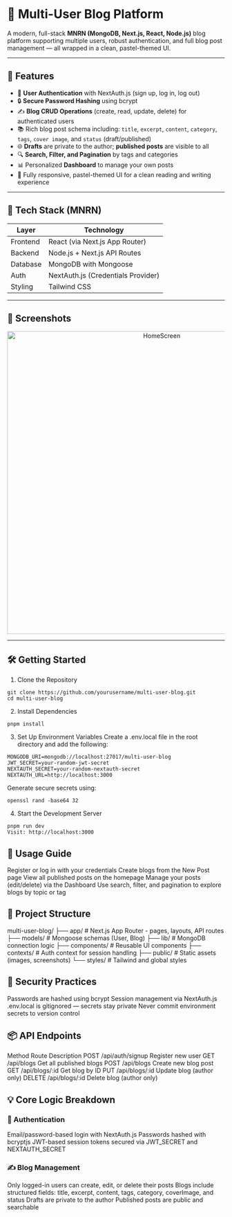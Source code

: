 
# 📝 Multi-User Blog Platform

A modern, full-stack **MNRN (MongoDB, Next.js, React, Node.js)** blog platform supporting multiple users, robust authentication, and full blog post management — all wrapped in a clean, pastel-themed UI.

---

## 🚀 Features

- 🔐 **User Authentication** with NextAuth.js (sign up, log in, log out)
- 🔒 **Secure Password Hashing** using bcrypt
- ✍️ **Blog CRUD Operations** (create, read, update, delete) for authenticated users
- 📚 Rich blog post schema including: `title`, `excerpt`, `content`, `category`, `tags`, `cover image`, and `status` (draft/published)
- 🌐 **Drafts** are private to the author; **published posts** are visible to all
- 🔍 **Search, Filter, and Pagination** by tags and categories
- 📊 Personalized **Dashboard** to manage your own posts
- 🎨 Fully responsive, pastel-themed UI for a clean reading and writing experience

---

## 🧠 Tech Stack (MNRN)

| Layer     | Technology                    |
|-----------|-------------------------------|
| Frontend  | React (via Next.js App Router)|
| Backend   | Node.js + Next.js API Routes  |
| Database  | MongoDB with Mongoose         |
| Auth      | NextAuth.js (Credentials Provider) |
| Styling   | Tailwind CSS                  |

---

## 📸 Screenshots

<div align="center">
  <img src="/Users/janvimunshi/Downloads/multi-user-blog/public/homescreen.png" alt="HomeScreen" width="700px">
</div>

---

## 🛠️ Getting Started

 1. Clone the Repository
 ```
git clone https://github.com/yourusername/multi-user-blog.git
cd multi-user-blog 
```

2. Install Dependencies
 ```
pnpm install
```

3. Set Up Environment Variables
Create a .env.local file in the root directory and add the following:

```
MONGODB_URI=mongodb://localhost:27017/multi-user-blog
JWT_SECRET=your-random-jwt-secret
NEXTAUTH_SECRET=your-random-nextauth-secret
NEXTAUTH_URL=http://localhost:3000
```
Generate secure secrets using:
```
openssl rand -base64 32
```
4. Start the Development Server
 ```
pnpm run dev
Visit: http://localhost:3000
```

## 🧪 Usage Guide


Register or log in with your credentials
Create blogs from the New Post page
View all published posts on the homepage
Manage your posts (edit/delete) via the Dashboard
Use search, filter, and pagination to explore blogs by topic or tag

## 📁 Project Structure

multi-user-blog/
├── app/           # Next.js App Router - pages, layouts, API routes
├── models/        # Mongoose schemas (User, Blog)
├── lib/           # MongoDB connection logic
├── components/    # Reusable UI components
├── contexts/      # Auth context for session handling
├── public/        # Static assets (images, screenshots)
└── styles/        # Tailwind and global styles

## 🔐 Security Practices

Passwords are hashed using bcrypt
Session management via NextAuth.js
.env.local is gitignored — secrets stay private
Never commit environment secrets to version control

## 📦 API Endpoints

Method	Route	Description
POST	/api/auth/signup	Register new user
GET	/api/blogs	Get all published blogs
POST	/api/blogs	Create new blog post
GET	/api/blogs/:id	Get blog by ID
PUT	/api/blogs/:id	Update blog (author only)
DELETE	/api/blogs/:id	Delete blog (author only)

## 💡 Core Logic Breakdown

### 🔐 Authentication
Email/password-based login with NextAuth.js
Passwords hashed with bcryptjs
JWT-based session tokens secured via JWT_SECRET and NEXTAUTH_SECRET

### ✍️ Blog Management
Only logged-in users can create, edit, or delete their posts
Blogs include structured fields: title, excerpt, content, tags, category, coverImage, and status
Drafts are private to the author
Published posts are public and searchable